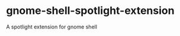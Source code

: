gnome-shell-spotlight-extension
===============================

A spotlight extension for gnome shell

